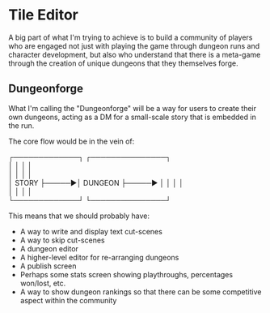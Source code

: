 # Tile Editor

A big part of what I'm trying to achieve is to build a community of players who are engaged not just with playing the game through dungeon runs and character development, but also who understand that there is a meta-game through the creation of unique dungeons that they themselves forge.

## Dungeonforge

What I'm calling the "Dungeonforge" will be a way for users to create their own dungeons, acting as a DM for a small-scale story that is embedded in the run.

The core flow would be in the vein of:

┌─────────────┐      ┌───────────────┐      
│             │      │               │      
│             │      │               │      
│    STORY    ├─────►│    DUNGEON    ├─────►
│             │      │               │      
│             │      │               │      
└─────────────┘      └───────────────┘      

This means that we should probably have:

- A way to write and display text cut-scenes
- A way to skip cut-scenes
- A dungeon editor
- A higher-level editor for re-arranging dungeons
- A publish screen
- Perhaps some stats screen showing playthroughs, percentages won/lost, etc.
- A way to show dungeon rankings so that there can be some competitive aspect within the community